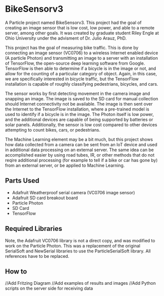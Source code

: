 # BikeSensorv3

A Particle project named BikeSensorv3. This project had the goal of creating an image sensor that is low cost, low power, and able to
a remote server, among other goals. It was created by graduate student Riley Engle at Ohio University under the advisment of 
Dr. Julio Arauz, PhD. 

This project has the goal of measuring bike traffic. This is done by connecting an image sensor (VC0706) to a wireless Internet 
enabled device (A particle Photon) and transmitting an image to a server with an installation of TensorFlow, the open-source 
deep learning software from Google. TensorFlow is then able to determine if a bicycle is in the image or not, and allow for the 
counting of a particular category of object. Again, in this case, we are specifically interested in bicycle traffic, but the 
TensorFlow installation is capable of roughly classifying pedestrians, bicycles, and cars.

The sensor works by first detecting movement in the camera image and snapping an image. The image is saved to the SD card for 
manual collection should Internet connectivity not be available. The image is then sent over the Internet to the TensorFlow 
installation, where a pre-trained model is used to identify if a bicycle is in the image. The Photon itself is low power, 
and the additional devices are capable of being supported by batteries or solar panels. Additionally, the sensor is low cost 
compared to other devices attempting to count bikes, cars, or pedestrians.

The Machine Learning element may be a bit much, but this project shows how data collected from a camera can be sent from an IoT
device and used in additional data processing on an external server. The same idea can be accomplished easier by using road 
tubes, IR, or other methods that do not reqire additional processing (for example to tell if a bike or car has gone by) from an 
external server, or be applied to Machine Learning. 

## Parts Used
* Adafruit Weatherproof serial camera (VC0706 image sensor)
* Adafruit SD card breakout board
* Particle Photon
* SD Card
* TensorFlow

## Required Libraries
Note, the Adafruit VC0706 library is not a direct copy, and was modified to work on the Particle Photon. This was a replacement of the 
original SerialSoft and NewSerial libraries to use the ParticleSerialSoft library. All references have to be replaced. 

## How to 

//Add Fritzing Diagram
//Add examples of results and images
//Add Python scripts on the server side for receiving data
